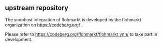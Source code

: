 ## upstream repository

The yunohost integration of flohmarkt is developed by the flohmarkt organization on https://codeberg.org/ .

Please refer to https://codeberg.org/flohmarkt/flohmarkt_ynh/ to take part in development.



